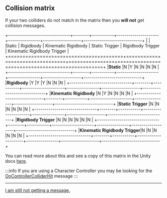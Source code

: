 ## Collision matrix

If your two colliders do not match in the matrix then you **will not** get collision messages.

+-------------------------------+--------+-----------+---------------------+----------------+-------------------+-----------------------------+
|                               | Static | Rigidbody | Kinematic Rigidbody | Static Trigger | Rigidbody Trigger | Kinematic Rigidbody Trigger |
+===============================+========+===========+=====================+================+===================+=============================+
|**Static**                     |N       |Y          |N                    |N               |N                  |N                            |
+-------------------------------+--------+-----------+---------------------+----------------+-------------------+-----------------------------+
|**Rigidbody**                  |Y       |Y          |Y                    |N               |N                  |N                            |
+-------------------------------+--------+-----------+---------------------+----------------+-------------------+-----------------------------+
|**Kinematic Rigidbody**        |N       |Y          |N                    |N               |N                  |N                            |
+-------------------------------+--------+-----------+---------------------+----------------+-------------------+-----------------------------+
|**Static Trigger**             |N       |N          |N                    |N               |N                  |N                            |
+-------------------------------+--------+-----------+---------------------+----------------+-------------------+-----------------------------+
|**Rigidbody Trigger**          |N       |N          |N                    |N               |N                  |N                            |
+-------------------------------+--------+-----------+---------------------+----------------+-------------------+-----------------------------+
|**Kinematic Rigidbody Trigger**|N       |N          |N                    |N               |N                  |N                            |
+-------------------------------+--------+-----------+---------------------+----------------+-------------------+-----------------------------+

You can read more about this and see a copy of this matrix in the Unity docs [here](https://docs.unity3d.com/Manual/CollidersOverview.html).

:::info
If you are using a Character Controller you may be looking for the [OnControllerColliderHit](https://docs.unity3d.com/ScriptReference/CharacterController.OnControllerColliderHit.html) message
:::

---
[I am still not getting a message.](4%20Local%20Functions%203D.md)